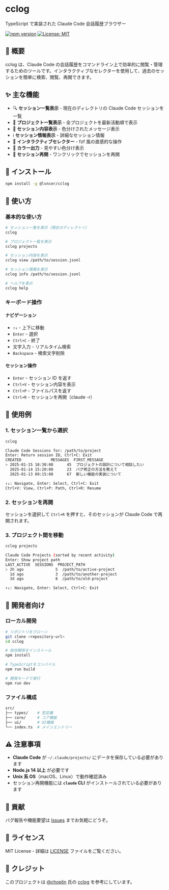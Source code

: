 # cclog

TypeScript で実装された Claude Code 会話履歴ブラウザー

[![npm version](https://badge.fury.io/js/%40lvncer%2Fcclog.svg)](https://badge.fury.io/js/%40lvncer%2Fcclog)
[![License: MIT](https://img.shields.io/badge/License-MIT-yellow.svg)](https://opensource.org/licenses/MIT)

## 📖 概要

cclog は、Claude Code の会話履歴をコマンドライン上で効率的に閲覧・管理するためのツールです。インタラクティブなセレクターを使用して、過去のセッションを簡単に検索、閲覧、再開できます。

## ✨ 主な機能

- 🔍 **セッション一覧表示** - 現在のディレクトリの Claude Code セッションを一覧
- 📁 **プロジェクト一覧表示** - 全プロジェクトを最新活動順で表示
- 👀 **セッション内容表示** - 色分けされたメッセージ表示
- ℹ️ **セッション情報表示** - 詳細なセッション情報
- 🎯 **インタラクティブセレクター** - fzf 風の直感的な操作
- 🎨 **カラー出力** - 見やすい色分け表示
- 🔄 **セッション再開** - ワンクリックでセッションを再開

## 🚀 インストール

```bash
npm install -g @lvncer/cclog
```

## 📖 使い方

### 基本的な使い方

```bash
# セッション一覧を表示（現在のディレクトリ）
cclog

# プロジェクト一覧を表示
cclog projects

# セッション内容を表示
cclog view /path/to/session.jsonl

# セッション情報を表示
cclog info /path/to/session.jsonl

# ヘルプを表示
cclog help
```

### キーボード操作

#### ナビゲーション

- `↑↓` - 上下に移動
- `Enter` - 選択
- `Ctrl+C` - 終了
- 文字入力 - リアルタイム検索
- `Backspace` - 検索文字削除

#### セッション操作

- `Enter` - セッション ID を返す
- `Ctrl+V` - セッション内容を表示
- `Ctrl+P` - ファイルパスを返す
- `Ctrl+R` - セッションを再開（claude -r）

## 🎯 使用例

### 1. セッション一覧から選択

```bash
cclog
```

```sh
Claude Code Sessions for: /path/to/project
Enter: Return session ID, Ctrl+C: Exit
CREATED             MESSAGES  FIRST_MESSAGE
> 2025-01-15 10:30:00      45  プロジェクトの設計について相談したい
  2025-01-14 15:20:00      23  バグ修正の方法を教えて
  2025-01-13 09:15:00      67  新しい機能の実装について

↑↓: Navigate, Enter: Select, Ctrl+C: Exit
Ctrl+V: View, Ctrl+P: Path, Ctrl+R: Resume
```

### 2. セッションを再開

セッションを選択して `Ctrl+R` を押すと、そのセッションが Claude Code で再開されます。

### 3. プロジェクト間を移動

```sh
cclog projects
```

```sh
Claude Code Projects (sorted by recent activity)
Enter: Show project path
LAST_ACTIVE  SESSIONS  PROJECT_PATH
> 2h ago              5  /path/to/active-project
  1d ago              3  /path/to/another-project
  3d ago              8  /path/to/old-project

↑↓: Navigate, Enter: Select, Ctrl+C: Exit
```

## 🔧 開発者向け

### ローカル開発

```bash
# リポジトリをクローン
git clone <repository-url>
cd cclog

# 依存関係をインストール
npm install

# TypeScriptをコンパイル
npm run build

# 開発モードで実行
npm run dev
```

### ファイル構成

```sh
src/
├── types/    # 型定義
├── core/     # コア機能
├── ui/       # UI機能
└── index.ts  # メインエントリー
```

## ⚠️ 注意事項

- **Claude Code** が `~/.claude/projects/` にデータを保存している必要があります
- **Node.js 14 以上** が必要です
- **Unix 系 OS**（macOS、Linux）で動作確認済み
- セッション再開機能には **`claude` CLI** がインストールされている必要があります

## 🤝 貢献

バグ報告や機能要望は [Issues](https://github.com/lvncer/cclog/issues) までお気軽にどうぞ。

## 📄 ライセンス

MIT License - 詳細は [LICENSE](LICENSE) ファイルをご覧ください。

## 🙏 クレジット

このプロジェクトは [@choplin](https://github.com/choplin) 氏の [cclog](https://github.com/choplin/cclog) を参考にしています。
